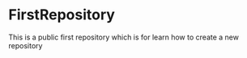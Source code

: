 # FirstRepository
This is a public first repository which is for learn how to create a new repository
